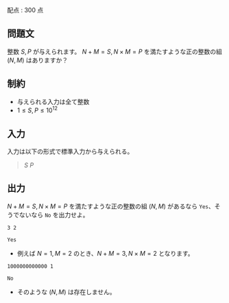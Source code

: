 配点 : $300$ 点

## 問題文

整数 $S,P$ が与えられます。
$N+M=S,N \times M =P$ を満たすような正の整数の組 $(N,M)$ はありますか？

## 制約

- 与えられる入力は全て整数
- $1 \leq S,P \leq 10^{12}$

## 入力

入力は以下の形式で標準入力から与えられる。

> $S$ $P$

## 出力

$N+M=S,N \times M =P$ を満たすような正の整数の組 $(N,M)$ があるなら `Yes`、そうでないなら `No` を出力せよ。

```input1
3 2
```

```output1
Yes
```

- 例えば $N=1,M=2$ のとき、$N+M=3,N \times M =2$ となります。

```input2
1000000000000 1
```

```output2
No
```

- そのような $(N,M)$ は存在しません。
